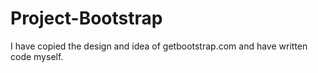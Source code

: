 # Project-Bootstrap
I have copied the design and idea of getbootstrap.com and have written code myself.

